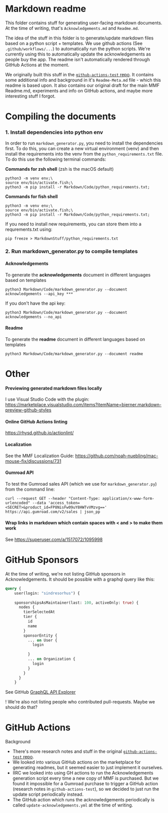 # Markdown readme

This folder contains stuff for generating user-facing markdown documents. At the time of writing, that's `Acknowledgements.md` and `Readme.md`.

The idea of the stuff in this folder is to generate/update markdown files based on a python script + templates. We use github actions (See `.github/workflows/...`) to automatically run the python scripts. We're currently using this to automatically update the acknowledgements as people buy the app. The readme isn't automatically rendered through GitHub Actions at the moment.

We originally built this stuff in the [`github-actions-test` repo](https://github.com/noah-nuebling/github-actions-test). It contains some additional info and background in it's `Readme-Meta.md` file - which this readme is based upon. It also contains our original draft for the main MMF Readme.md, experiments and info on GitHub actions, and maybe more interesting stuff I forgot.


# Compiling the documents

### 1. Install dependencies into python env

In order to run `markdown_generator.py`, you need to install the dependencies first. To do this, you can create a new virtual environment (venv) and then install the requirements into the venv from the `python_requirements.txt` file. To do this use the following terminal commands: 

**Commands for zsh shell** (zsh is the macOS default)

```
python3 -m venv env;\
source env/bin/activate.fish;\
python3 -m pip install -r Markdown/Code/python_requirements.txt;
```

**Commands for fish shell**
``````
python3 -m venv env;\
source env/bin/activate.fish;\
python3 -m pip install -r Markdown/Code/python_requirements.txt;
``````

If you need to install new requirements, you can store them into a requrements.txt using:

```
pip freeze > MarkdownStuff/python_requirements.txt
```

### 2. Run markdown_generator.py to compile templates

#### Acknowledgements

To generate the **acknowledgements** document in different languages based on templates
```
python3 Markdown/Code/markdown_generator.py --document acknowledgements --api_key ***
```

If you don't have the api key:
```
python3 Markdown/Code/markdown_generator.py --document acknowledgements --no_api
```

#### Readme

To generate the **readme** document in different languages based on templates
```
python3 Markdown/Code/markdown_generator.py --document readme
```

# Other


#### Previewing generated markdown files locally

I use Visual Studio Code with the plugin: https://marketplace.visualstudio.com/items?itemName=bierner.markdown-preview-github-styles

#### Online GitHub Actions linting

https://rhysd.github.io/actionlint/

#### Localization

See the MMF Localization Guide: https://github.com/noah-nuebling/mac-mouse-fix/discussions/731

#### Gumroad API

To test the Gumroad sales API (which we use for `markdown_generator.py`) from the command line:

```
curl --request GET --header "Content-Type: application/x-www-form-urlencoded" --data 'access_token=<SECRET>&product_id=FP8NisFw09uY8HWTvVMzvg==' https://api.gumroad.com/v2/sales | json_pp
```

#### Wrap links in markdown which contain spaces with < and > to make them work

See https://superuser.com/a/1517072/1095998

# GitHub Sponsors

At the time of writing, we're not listing GitHub sponsors in Acknowledgements. It should be possible with a graphql query like this:

```graphql
query {
	user(login: "sindresorhus") {
    
    sponsorshipsAsMaintainer(last: 100, activeOnly: true) {
      nodes {
        tierSelectedAt
        tier {
          id
          name
        }
        sponsorEntity {
          ... on User {
            login
            
          }
          ... on Organization {
            login
          }
        }
      }
    }
```

See GitHub [GraphQL API Explorer](https://docs.github.com/en/graphql/overview/explorer.)


! We're also not listing people who contributed pull-requests. Maybe we should do that?

# GitHub Actions

Background
- There's more research notes and stuff in the original [`github-actions-test` repo](https://github.com/noah-nuebling/github-actions-test).
- We looked into various GitHub actions on the marketplace for generating readmes, but it seemed easier to just implement it ourselves.
- IIRC we looked into using GH actions to run the Acknowledgements generation script every time a new copy of MMF is purchased. But we found it impossible for a Gumroad purchase to trigger a GitHub action (research notes in `github-actions-test`), so we decided to just run the update script periodically instead.
- The GitHub action which runs the acknowledgements periodically is called `update-acknowledgements.yml` at the time of writing.
